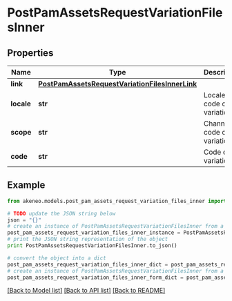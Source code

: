 # PostPamAssetsRequestVariationFilesInner


## Properties
Name | Type | Description | Notes
------------ | ------------- | ------------- | -------------
**link** | [**PostPamAssetsRequestVariationFilesInnerLink**](PostPamAssetsRequestVariationFilesInnerLink.md) |  | [optional] 
**locale** | **str** | Locale code of the variation | [optional] 
**scope** | **str** | Channel code of the variation | [optional] 
**code** | **str** | Code of the variation | [optional] 

## Example

```python
from akeneo.models.post_pam_assets_request_variation_files_inner import PostPamAssetsRequestVariationFilesInner

# TODO update the JSON string below
json = "{}"
# create an instance of PostPamAssetsRequestVariationFilesInner from a JSON string
post_pam_assets_request_variation_files_inner_instance = PostPamAssetsRequestVariationFilesInner.from_json(json)
# print the JSON string representation of the object
print PostPamAssetsRequestVariationFilesInner.to_json()

# convert the object into a dict
post_pam_assets_request_variation_files_inner_dict = post_pam_assets_request_variation_files_inner_instance.to_dict()
# create an instance of PostPamAssetsRequestVariationFilesInner from a dict
post_pam_assets_request_variation_files_inner_form_dict = post_pam_assets_request_variation_files_inner.from_dict(post_pam_assets_request_variation_files_inner_dict)
```
[[Back to Model list]](../README.md#documentation-for-models) [[Back to API list]](../README.md#documentation-for-api-endpoints) [[Back to README]](../README.md)


